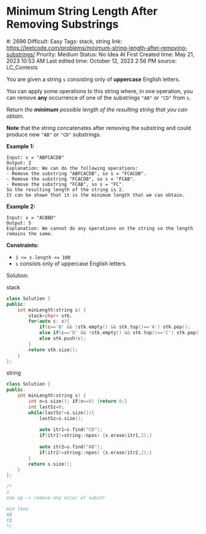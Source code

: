 # Minimum String Length After Removing Substrings

#: 2696
Difficult: Easy
Tags: stack, string
link: https://leetcode.com/problems/minimum-string-length-after-removing-substrings/
Priority: Medium
Status: No Idea At First
Created time: May 21, 2023 10:53 AM
Last edited time: October 12, 2023 2:56 PM
source: LC_Contests

You are given a string `s` consisting only of **uppercase** English letters.

You can apply some operations to this string where, in one operation, you can remove **any** occurrence of one of the substrings `"AB"` or `"CD"` from `s`.

Return *the **minimum** possible length of the resulting string that you can obtain*.

**Note** that the string concatenates after removing the substring and could produce new `"AB"` or `"CD"` substrings.

**Example 1:**

```
Input: s = "ABFCACDB"
Output: 2
Explanation: We can do the following operations:
- Remove the substring "ABFCACDB", so s = "FCACDB".
- Remove the substring "FCACDB", so s = "FCAB".
- Remove the substring "FCAB", so s = "FC".
So the resulting length of the string is 2.
It can be shown that it is the minimum length that we can obtain.
```

**Example 2:**

```
Input: s = "ACBBD"
Output: 5
Explanation: We cannot do any operations on the string so the length remains the same.

```

**Constraints:**

- `1 <= s.length <= 100`
- `s` consists only of uppercase English letters.

Solution:

stack

```cpp
class Solution {
public:
    int minLength(string s) {
        stack<char> stk;
        for(auto c: s){
            if(c=='B' && !stk.empty() && stk.top()=='A') stk.pop();
            else if(c=='D' && !stk.empty() && stk.top()=='C') stk.pop();
            else stk.push(c);
        }
        return stk.size();
    }
};
```

string 

```cpp
class Solution {
public:
    int minLength(string s) {
        int n=s.size(); if(n==0) {return 0;}
        int lastSz=0;
        while(lastSz!=s.size()){
            lastSz=s.size();
            
            auto itr1=s.find("CD");
            if(itr1!=string::npos) {s.erase(itr1,2);}
            
            auto itr2=s.find("AB");
            if(itr2!=string::npos) {s.erase(itr2,2);}
        }
        return s.size();
    }
};

/*
s
one op -> remove any occur of substr

min leno
AB
CD
*/
```